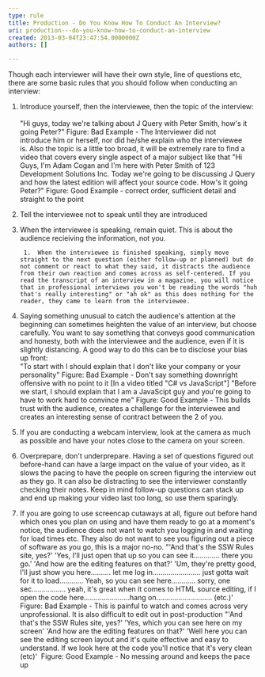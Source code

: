 ```yaml
---
type: rule
title: Production - Do You Know How To Conduct An Interview?
uri: production---do-you-know-how-to-conduct-an-interview
created: 2013-03-04T23:47:54.0000000Z
authors: []

---
```


Though each interviewer will have their own style, line of questions etc, there are some basic rules that you should follow when conducting an interview:
 
1. Introduce yourself, then the interviewee, then the topic of the interview: <br>      
    "Hi guys, today we're talking about J Query with Peter Smith, how's it going Peter?"
Figure: Bad Example - The Interviewer did not introduce him or herself, nor did he/she explain who the interviewee is. Also the topic is a little too broad, it will be extremely rare to find a video that covers every single aspect of a major subject like that
    "Hi Guys, I'm Adam Cogan and I'm here with Peter Smith of 123 Development Solutions Inc. Today we're going to be discussing J Query and how the latest edition will affect your source code. How's it going Peter?"
 Figure: Good Example - correct order, sufficient detail and straight to the point
2. Tell the interviewee not to speak until they are introduced
3. When the interviewee is speaking, remain quiet. This is about the audience recieiving the information, not you.

        1. ​​ ​When the interviewee is finished speaking, simply m​​ove straight to the next question (either follow-up or planned) but do not comment or react to what they said, it distracts the audience from their own reaction and comes across as self-centered. If you read the transcript of an interview in a magazine, you will notice that in professional interviews you won't be reading the words "huh that's really interesting" or "ah ok" as this does nothing for the reader, they came to learn from the interviewee.
4. Saying something unusual to catch the audience's attention at the beginning can sometimes heighten the value of an interview, but choose carefully. You want to say something that conveys good communication and honesty, both with the interviewee and the audience, even if it is slightly distancing. A good way to do this can be to disclose your bias up front:​
​ <br>          "To start with I should explain that I don't like your company or your personality"
Figure: Bad Example - Don't say something downright offensive with no point to it
    [In a video titled "C# vs JavaScript"] "Before we start, I should explain that I am a JavaScipt guy and you're going to have to work hard to convince me"
Figure: Good Example - This builds trust with the audience, creates a challenge for the interviewee and creates an interesting sense of contract between the 2 of you.
5. If you are conducting a webcam interview, look at the camera as much as possible and have your notes close to the camera on your screen.
6. ​Overprepare, don't underprepare. Having a set of questions figured out before-hand can have a large impact on the value of your video, as it slows the pacing to have the people on screen figuring the interview out as they go. It can also be distracting to see the interviewer constantly checking their notes. Keep in mind follow-up questions can stack up and end up making your video last too long, so use them sparingly.​
​
7. ​If you are going to use screencap cutaways at all, figure out before hand which ones you plan on using and have them ready to go at a moment's notice, the audience does not want to watch you logging in and waiting for load times etc. They also do not want to see you figuring out a piece of software as you go, this is a major no-no.
    ​​​"'And that's the SSW Rules site, yes?'
'Yes, I'll just open that up so you can see it............. there you go.'
'And how are the editing features on that?'
'Um, they're pretty good, I'll just show you here.......... let me log in........................ just gotta wait for it to load............ Yeah, so you can see here............ sorry, one sec................. yeah, it's great when it comes to HTML source editing, if I open the code here.......................hang on............................ (etc.)'
​Figure: Bad Example - This is painful to watch and comes across very unprofessional. It is also difficult to edit out in post-production​​​
    ​"'And that's the SSW Rules site, yes?'
'Yes, which you can see here on my screen'
'And how are the editing features on that?'​
​'Well here you can see the editing screen layout and it's quite effective and easy to understand. If we look here at the code you'll notice that it's very clean (etc)'
​​
​​Figure: Good Example - No messing around and keeps the pace up​
